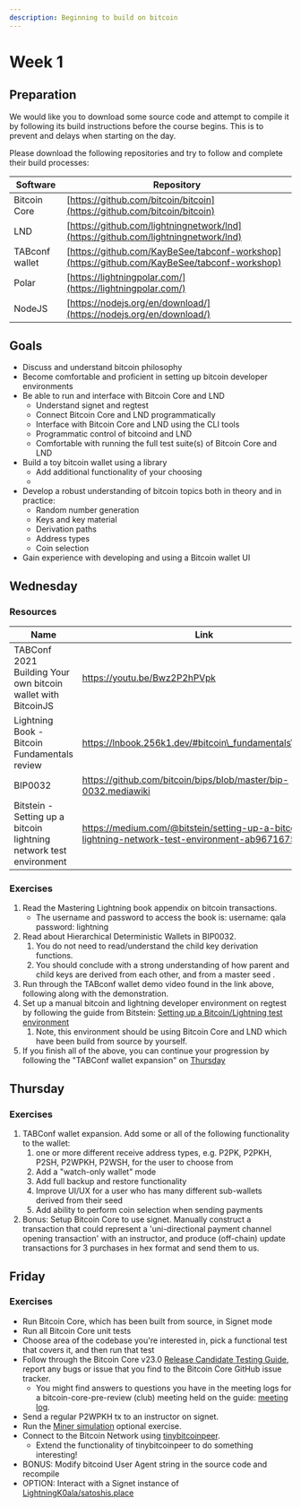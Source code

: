 ```yaml
---
description: Beginning to build on bitcoin
---
```


# Week 1

## Preparation

We would like you to download some source code and attempt to compile it by following its build instructions before the course begins. This is to prevent and delays when starting on the day.

Please download the following repositories and try to follow and complete their build processes:

| Software       | Repository                                                                                   |
| -------------- | ---------------------------------------------------------------------------------------------|
| Bitcoin Core   | [https://github.com/bitcoin/bitcoin](https://github.com/bitcoin/bitcoin)                     |
| LND            | [https://github.com/lightningnetwork/lnd](https://github.com/lightningnetwork/lnd)           |
| TABconf wallet | [https://github.com/KayBeSee/tabconf-workshop](https://github.com/KayBeSee/tabconf-workshop) |
| Polar          | [https://lightningpolar.com/](https://lightningpolar.com/)                                   |
| NodeJS         | [https://nodejs.org/en/download/](https://nodejs.org/en/download/)                           |

## Goals

* Discuss and understand bitcoin philosophy
* Become comfortable and proficient in setting up bitcoin developer environments
* Be able to run and interface with Bitcoin Core and LND
  * Understand signet and regtest
  * Connect Bitcoin Core and LND programmatically
  * Interface with Bitcoin Core and LND using the CLI tools
  * Programmatic control of bitcoind and LND
  * Comfortable with running the full test suite(s) of Bitcoin Core and LND
* Build a toy bitcoin wallet using a library
  * Add additional functionality of your choosing
  *
* Develop a robust understanding of bitcoin topics both in theory and in practice:
  * Random number generation
  * Keys and key material
  * Derivation paths
  * Address types
  * Coin selection
* Gain experience with developing and using a Bitcoin wallet UI

## Wednesday

### Resources

| Name                                                               | Link                                                                                             |
| ------------------------------------------------------------------ | ------------------------------------------------------------------------------------------------ |
| TABConf 2021 Building Your own bitcoin wallet with BitcoinJS       | https://youtu.be/Bwz2P2hPVpk                                                                     |
| Lightning Book - Bitcoin Fundamentals review                       | https://lnbook.256k1.dev/#bitcoin\_fundamentals\_review                                          |
| BIP0032                                                            | https://github.com/bitcoin/bips/blob/master/bip-0032.mediawiki                                   |
| Bitstein - Setting up a bitcoin lightning network test environment | https://medium.com/@bitstein/setting-up-a-bitcoin-lightning-network-test-environment-ab967167594a|

### Exercises

1. Read the Mastering Lightning book appendix on bitcoin transactions.
    * The username and password to access the book is:
        username: qala
        password: lightning
2. Read about Hierarchical Deterministic Wallets in BIP0032.
   1. You do not need to read/understand the child key derivation functions.
   2. You should conclude with a strong understanding of how parent and child keys are derived from each other, and from a master seed .
3. Run through the TABconf wallet demo video found in the link above, following along with the demonstration.
4. Set up a manual bitcoin and lightning developer environment on regtest by following the guide from Bitstein: [Setting up a Bitcoin/Lightning test environment](https://medium.com/@bitstein/setting-up-a-bitcoin-lightning-network-test-environment-ab967167594a)
   1. Note, this environment should be using Bitcoin Core and LND which have been build from source by yourself.
5. If you finish all of the above, you can continue your progression by following the "TABConf wallet expansion" on [Thursday](week-1.md#thursday)

## Thursday

### Exercises

1. TABConf wallet expansion. Add some or all of the following functionality to the wallet:
    1. one or more different receive address types, e.g. P2PK, P2PKH, P2SH, P2WPKH, P2WSH, for the user to choose from
    2. Add a "watch-only wallet" mode
    3. Add full backup and restore functionality
    4. Improve UI/UX for a user who has many different sub-wallets derived from their seed
    5. Add ability to perform coin selection when sending payments
2. Bonus: Setup Bitcoin Core to use signet. Manually construct a transaction that could represent a 'uni-directional payment channel opening transaction' with an instructor, and produce (off-chain) update transactions for 3 purchases in hex format and send them to us.

## Friday

### Exercises

* Run Bitcoin Core, which has been built from source, in Signet mode
* Run all Bitcoin Core unit tests
* Choose area of the codebase you're interested in, pick a functional test that covers it, and then run that test
* Follow through the Bitcoin Core v23.0 [Release Candidate Testing Guide](https://github.com/bitcoin-core/bitcoin-devwiki/wiki/23.0-Release-Candidate-Testing-Guide), report any bugs or issue that you find to the Bitcoin Core GitHub issue tracker.
    * You might find answers to questions you have in the meeting logs for a bitcoin-core-pre-review (club) meeting held on the guide: [meeting log](https://bitcoincore.reviews/v23-rc-testing).
* Send a regular P2WPKH tx to an instructor on signet.
* Run the [Miner simulation](https://chaincode.gitbook.io/seminars/bitcoin-protocol-development/mining-network-prop#optional-practical-exercise) optional exercise.
* Connect to the Bitcoin Network using [tinybitcoinpeer](https://github.com/willcl-ark/tinybitcoinpeer).
    * Extend the functionality of tinybitcoinpeer to do something interesting!
* BONUS: Modify bitcoind User Agent string in the source code and recompile
* OPTION: Interact with a Signet instance of [LightningK0ala/satoshis.place](https://github.com/LightningK0ala/satoshis.place)


